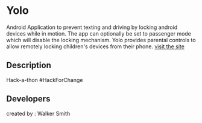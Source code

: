Yolo
==================
Android Application to prevent texting and driving by locking android devices while in motion. The app can optionally be set to passenger mode which will disable the locking mechanism. Yolo provides parental controls to allow remotely locking children's devices from their phone. [visit the site](http://walkerrandolphsmith.github.com/yolo)

## Description

Hack-a-thon #HackForChange

## Developers

 created by :  Walker Smith
